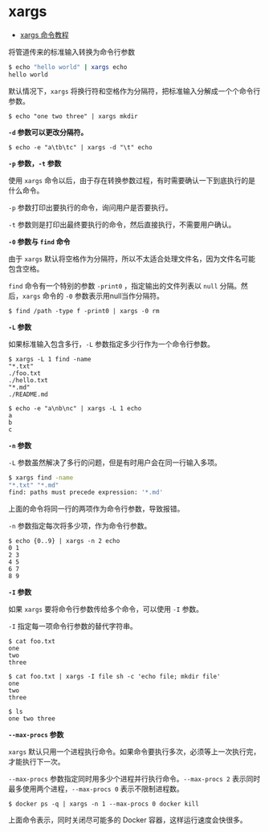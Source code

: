 # xargs

- [xargs 命令教程](https://www.ruanyifeng.com/blog/2019/08/xargs-tutorial.html)

将管道传来的标准输入转换为命令行参数

```sh
$ echo "hello world" | xargs echo
hello world
```

默认情况下，`xargs` 将换行符和空格作为分隔符，把标准输入分解成一个个命令行参数。

```shell
$ echo "one two three" | xargs mkdir
```

**`-d` 参数可以更改分隔符。**

```shell
$ echo -e "a\tb\tc" | xargs -d "\t" echo
```

**`-p` 参数，`-t` 参数**

使用 `xargs` 命令以后，由于存在转换参数过程，有时需要确认一下到底执行的是什么命令。

`-p` 参数打印出要执行的命令，询问用户是否要执行。

`-t` 参数则是打印出最终要执行的命令，然后直接执行，不需要用户确认。

**`-0` 参数与 `find` 命令**

由于 `xargs` 默认将空格作为分隔符，所以不太适合处理文件名，因为文件名可能包含空格。

`find` 命令有一个特别的参数 `-print0` ，指定输出的文件列表以 `null` 分隔。然后，`xargs` 命令的 `-0` 参数表示用null当作分隔符。

```shell
$ find /path -type f -print0 | xargs -0 rm
```

**`-L` 参数**

如果标准输入包含多行，`-L` 参数指定多少行作为一个命令行参数。

```shell
$ xargs -L 1 find -name
"*.txt"
./foo.txt
./hello.txt
"*.md"
./README.md

$ echo -e "a\nb\nc" | xargs -L 1 echo
a
b
c
```

**`-n` 参数**

`-L` 参数虽然解决了多行的问题，但是有时用户会在同一行输入多项。

```sh
$ xargs find -name
"*.txt" "*.md"
find: paths must precede expression: '*.md'
```

上面的命令将同一行的两项作为命令行参数，导致报错。

`-n` 参数指定每次将多少项，作为命令行参数。

```shell
$ echo {0..9} | xargs -n 2 echo
0 1
2 3
4 5
6 7
8 9
```

**`-I` 参数**

如果 `xargs` 要将命令行参数传给多个命令，可以使用 `-I` 参数。

`-I` 指定每一项命令行参数的替代字符串。

```shell
$ cat foo.txt
one
two
three

$ cat foo.txt | xargs -I file sh -c 'echo file; mkdir file'
one 
two
three

$ ls 
one two three
```

**`--max-procs` 参数**

`xargs` 默认只用一个进程执行命令。如果命令要执行多次，必须等上一次执行完，才能执行下一次。

`--max-procs` 参数指定同时用多少个进程并行执行命令。`--max-procs 2` 表示同时最多使用两个进程，`--max-procs 0` 表示不限制进程数。

```shell
$ docker ps -q | xargs -n 1 --max-procs 0 docker kill
```

上面命令表示，同时关闭尽可能多的 Docker 容器，这样运行速度会快很多。

